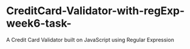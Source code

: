 # CreditCard-Validator-with-regExp-week6-task-
A Credit Card Validator built on JavaScript using Regular Expression 
